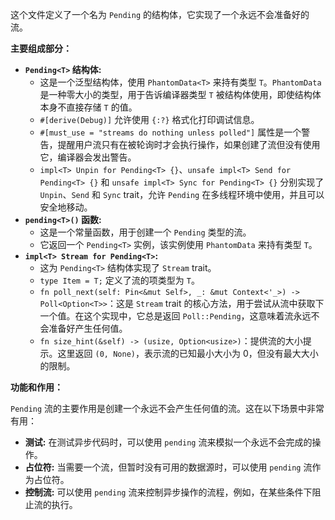 这个文件定义了一个名为 `Pending` 的结构体，它实现了一个永远不会准备好的流。

**主要组成部分：**

*   **`Pending<T>` 结构体:**
    *   这是一个泛型结构体，使用 `PhantomData<T>` 来持有类型 `T`。`PhantomData` 是一种零大小的类型，用于告诉编译器类型 `T` 被结构体使用，即使结构体本身不直接存储 `T` 的值。
    *   `#[derive(Debug)]` 允许使用 `{:?}` 格式化打印调试信息。
    *   `#[must_use = "streams do nothing unless polled"]` 属性是一个警告，提醒用户流只有在被轮询时才会执行操作，如果创建了流但没有使用它，编译器会发出警告。
    *   `impl<T> Unpin for Pending<T> {}`、`unsafe impl<T> Send for Pending<T> {}` 和 `unsafe impl<T> Sync for Pending<T> {}` 分别实现了 `Unpin`、`Send` 和 `Sync` trait，允许 `Pending` 在多线程环境中使用，并且可以安全地移动。
*   **`pending<T>()` 函数:**
    *   这是一个常量函数，用于创建一个 `Pending` 类型的流。
    *   它返回一个 `Pending<T>` 实例，该实例使用 `PhantomData` 来持有类型 `T`。
*   **`impl<T> Stream for Pending<T>`:**
    *   这为 `Pending<T>` 结构体实现了 `Stream` trait。
    *   `type Item = T;` 定义了流的项类型为 `T`。
    *   `fn poll_next(self: Pin<&mut Self>, _: &mut Context<'_>) -> Poll<Option<T>>`：这是 `Stream` trait 的核心方法，用于尝试从流中获取下一个值。在这个实现中，它总是返回 `Poll::Pending`，这意味着流永远不会准备好产生任何值。
    *   `fn size_hint(&self) -> (usize, Option<usize>)`：提供流的大小提示。这里返回 `(0, None)`，表示流的已知最小大小为 0，但没有最大大小的限制。

**功能和作用：**

`Pending` 流的主要作用是创建一个永远不会产生任何值的流。这在以下场景中非常有用：

*   **测试:** 在测试异步代码时，可以使用 `pending` 流来模拟一个永远不会完成的操作。
*   **占位符:** 当需要一个流，但暂时没有可用的数据源时，可以使用 `pending` 流作为占位符。
*   **控制流:** 可以使用 `pending` 流来控制异步操作的流程，例如，在某些条件下阻止流的执行。
